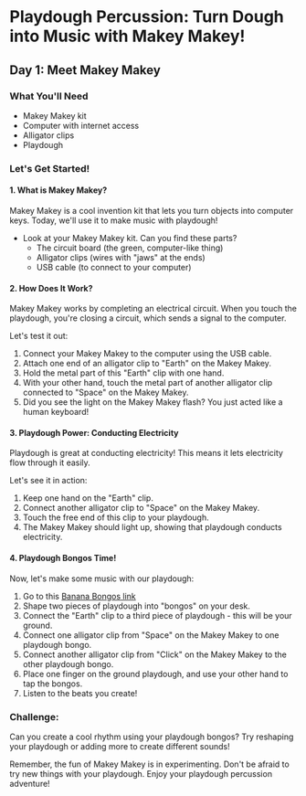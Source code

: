 
# Playdough Percussion: Turn Dough into Music with Makey Makey!

## Day 1: Meet Makey Makey

### What You'll Need
- Makey Makey kit
- Computer with internet access
- Alligator clips
- Playdough

### Let's Get Started!

#### 1. What is Makey Makey?

Makey Makey is a cool invention kit that lets you turn objects into computer keys. Today, we'll use it to make music with playdough!

- Look at your Makey Makey kit. Can you find these parts?
  - The circuit board (the green, computer-like thing)
  - Alligator clips (wires with "jaws" at the ends)
  - USB cable (to connect to your computer)

#### 2. How Does It Work?

Makey Makey works by completing an electrical circuit. When you touch the playdough, you're closing a circuit, which sends a signal to the computer.

Let's test it out:

1. Connect your Makey Makey to the computer using the USB cable.
2. Attach one end of an alligator clip to "Earth" on the Makey Makey.
3. Hold the metal part of this "Earth" clip with one hand.
4. With your other hand, touch the metal part of another alligator clip connected to "Space" on the Makey Makey.
5. Did you see the light on the Makey Makey flash? You just acted like a human keyboard!

#### 3. Playdough Power: Conducting Electricity

Playdough is great at conducting electricity! This means it lets electricity flow through it easily.

Let's see it in action:

1. Keep one hand on the "Earth" clip.
2. Connect another alligator clip to "Space" on the Makey Makey.
3. Touch the free end of this clip to your playdough.
4. The Makey Makey should light up, showing that playdough conducts electricity.

#### 4. Playdough Bongos Time!

Now, let's make some music with our playdough:

1. Go to this [Banana Bongos link](https://makeymakey.com/blogs/how-to-instructions/first-time-demo-makey-makey-banana-bongos)
2. Shape two pieces of playdough into "bongos" on your desk.
3. Connect the "Earth" clip to a third piece of playdough - this will be your ground.
4. Connect one alligator clip from "Space" on the Makey Makey to one playdough bongo.
5. Connect another alligator clip from "Click" on the Makey Makey to the other playdough bongo.
6. Place one finger on the ground playdough, and use your other hand to tap the bongos.
7. Listen to the beats you create!

### Challenge:

Can you create a cool rhythm using your playdough bongos? Try reshaping your playdough or adding more to create different sounds!

Remember, the fun of Makey Makey is in experimenting. Don't be afraid to try new things with your playdough. Enjoy your playdough percussion adventure!
